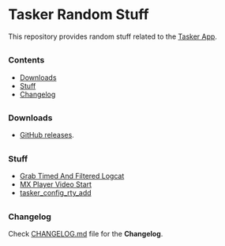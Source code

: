 # Tasker Random Stuff

This repository provides random stuff related to the [Tasker App].
##


### Contents
- [Downloads](#Downloads)
- [Stuff](#Stuff)
- [Changelog](#Changelog)
##


### Downloads

- [GitHub releases](https://github.com/agnostic-apollo/Tasker-Random-Stuff/releases).
##


### Stuff

- [Grab Timed And Filtered Logcat](grab_timed_and_filtered_logcat)
- [MX Player Video Start](mx_player_video_start)
- [tasker_config_rty_add](tasker_config_rty_add)
##


### Changelog

Check [CHANGELOG.md](CHANGELOG.md) file for the **Changelog**.

##


[Tasker App]: https://play.google.com/store/apps/details?id=net.dinglisch.android.taskerm
